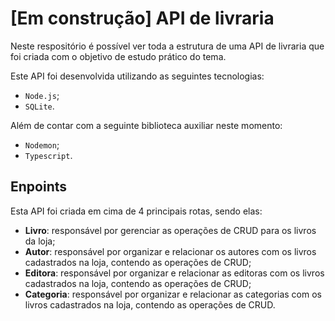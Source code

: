 # [Em construção] API de livraria

Neste respositório é possível ver toda a estrutura de uma API de livraria que foi criada com o objetivo de estudo prático do tema.

Este API foi desenvolvida utilizando as seguintes tecnologias:

- `Node.js`;
- `SQLite`.

Além de contar com a seguinte biblioteca auxiliar neste momento:

- `Nodemon`;
- `Typescript`.

## Enpoints

Esta API foi criada em cima de 4 principais rotas, sendo elas:

- **Livro**: responsável por gerenciar as operações de CRUD para os livros da loja;
- **Autor**: responsável por organizar e relacionar os autores com os livros cadastrados na loja, contendo as operações de CRUD;
- **Editora**: responsável por organizar e relacionar as editoras com os livros cadastrados na loja, contendo as operações de CRUD;
- **Categoria**: responsável por organizar e relacionar as categorias com os livros cadastrados na loja, contendo as operações de CRUD.
